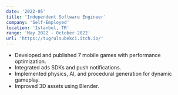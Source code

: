 ```yaml
---
date: '2022-05'
title: 'Independent Software Engineer'
company: 'Self-Employed'
location: 'Istanbul, TR'
range: 'May 2022 - October 2022'
url: 'https://tugrulsubekci.itch.io/'
---
```


- Developed and published 7 mobile games with performance optimization.
- Integrated ads SDKs and push notifications.
- Implemented physics, AI, and procedural generation for dynamic gameplay.
- Improved 3D assets using Blender.